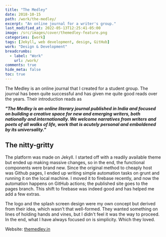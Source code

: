 ```yaml
---
title: "The Medley"
date: 2018-10-15
path: /work/the-medley/
excerpt: "An online journal for a writer's group."
last_modified_at: 2022-05-13T12:25:41-05:00
image: /src/images/cover/themedley-feature.png
categories: [work]
tags: [Jekyll, web development, design, GitHub]
work: "Design & Development"
breadcrumbs:
  - label: "Work"
    url: /work/
comments: true
hide_meta: false
toc: true
---
```


The Medley is an online journal that I created for a student group. The journal has been quite successful and has given me quite good reads over the years. Their introduction reads as

_**"The Medley is an online literary journal published in India and focused on building a creative space for new and emerging writers, both nationally and internationally. We welcome narratives from writers and poets of all walks of life, work that is acutely personal and emboldened by its universality."**_

## The nitty-gritty

The platform was made on Jekyll. I started off with a readily available theme but ended up making massive changes, so in the end, the functional components were brand new. Since the original method to cheaply host was Github pages, I ended up writing simple automation tasks on grunt and running it on the local machine. I moved it to firebase recently, and now the automation happens on GitHub actions; the published site goes to the pages branch. This shift to firebase was indeed good and has helped me add a few extras.

The logo and the splash screen design were my own concept but derived from their idea, which wasn't that well-formed. They wanted something on lines of holding hands and vines, but I didn't feel it was the way to proceed. In the end, what I have always focused on is simplicity. Which they loved.

Website: [themedley.in](https://themedley.in)
